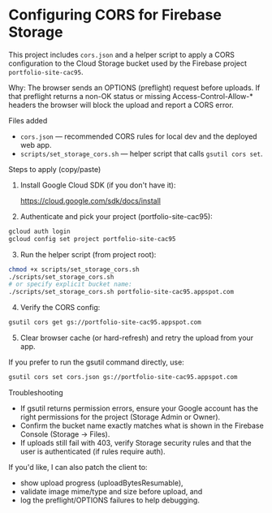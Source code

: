# Configuring CORS for Firebase Storage

This project includes `cors.json` and a helper script to apply a CORS configuration to the Cloud Storage bucket used by the Firebase project `portfolio-site-cac95`.

Why: The browser sends an OPTIONS (preflight) request before uploads. If that preflight returns a non-OK status or missing Access-Control-Allow-* headers the browser will block the upload and report a CORS error.

Files added
- `cors.json` — recommended CORS rules for local dev and the deployed web app.
- `scripts/set_storage_cors.sh` — helper script that calls `gsutil cors set`.

Steps to apply (copy/paste)

1. Install Google Cloud SDK (if you don't have it):

   https://cloud.google.com/sdk/docs/install

2. Authenticate and pick your project (portfolio-site-cac95):

```bash
gcloud auth login
gcloud config set project portfolio-site-cac95
```

3. Run the helper script (from project root):

```bash
chmod +x scripts/set_storage_cors.sh
./scripts/set_storage_cors.sh
# or specify explicit bucket name:
./scripts/set_storage_cors.sh portfolio-site-cac95.appspot.com
```

4. Verify the CORS config:

```bash
gsutil cors get gs://portfolio-site-cac95.appspot.com
```

5. Clear browser cache (or hard-refresh) and retry the upload from your app.

If you prefer to run the gsutil command directly, use:

```bash
gsutil cors set cors.json gs://portfolio-site-cac95.appspot.com
```

Troubleshooting
- If gsutil returns permission errors, ensure your Google account has the right permissions for the project (Storage Admin or Owner).
- Confirm the bucket name exactly matches what is shown in the Firebase Console (Storage → Files).
- If uploads still fail with 403, verify Storage security rules and that the user is authenticated (if rules require auth).

If you'd like, I can also patch the client to:
- show upload progress (uploadBytesResumable),
- validate image mime/type and size before upload, and
- log the preflight/OPTIONS failures to help debugging.

